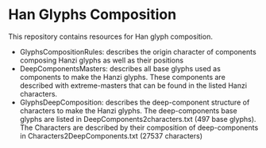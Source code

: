 # Han Glyphs Composition

This repository contains resources for Han glyph composition.

- GlyphsCompositionRules: describes the origin character of components composing Hanzi glyphs as well as their positions
- DeepComponentsMasters: describes all base glyphs used as components to make the Hanzi glyphs. These components are described with extreme-masters that can be found in the listed Hanzi characters.
- GlyphsDeepComposition: describes the deep-component structure of characters to make the Hanzi glyphs. The deep-components base glyphs are listed in DeepComponents2characters.txt (497 base glyphs). The Characters are described by their composition of deep-components in Characters2DeepComponents.txt (27537 characters)
